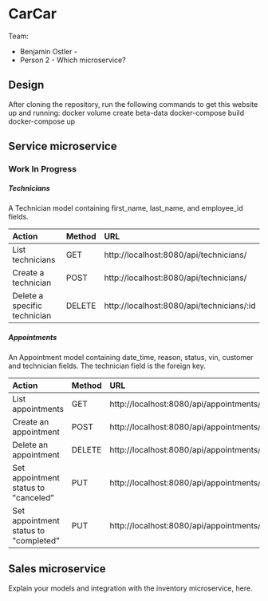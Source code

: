 # CarCar

Team:

* Benjamin Ostler -
* Person 2 - Which microservice?

## Design

After cloning the repository, run the following commands to get this website up and running:
docker volume create beta-data
docker-compose build
docker-compose up
## Service microservice

### Work In Progress
##### Technicians
A Technician model containing first_name, last_name, and employee_id fields.

| Action                                       | Method                 | URL  |
| :------------------------------|:------------------|:---------------------------------------------|
| List technicians		 | 	GET	       |	http://localhost:8080/api/technicians/      |
| Create a technician		 |	POST	       |	http://localhost:8080/api/technicians/      |
| Delete a specific technician	 |	DELETE       |	http://localhost:8080/api/technicians/:id  |

##### Appointments
An Appointment model containing date_time, reason, status, vin, customer and technician fields. The technician field is the foreign key.

| Action| Method       | URL                                                                              |
| :----------------------|:------------|:-----------------------------------|
| List appointments		         | 	GET	  | http://localhost:8080/api/appointments/                  |
| Create an appointment |	POST	  | http://localhost:8080/api/appointments/                  |
| Delete an appointment |	DELETE   | http://localhost:8080/api/appointments/:id              |
| Set appointment status to "canceled” |	PUT         | http://localhost:8080/api/appointments/:id/cancel  |
| Set appointment status to "completed”   |	PUT         | http://localhost:8080/api/appointments/:id/finish    |




## Sales microservice

Explain your models and integration with the inventory
microservice, here.
